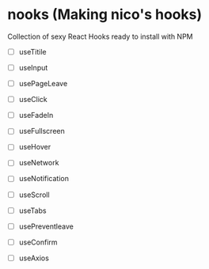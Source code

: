 # nooks (Making nico's hooks)

Collection of sexy React Hooks ready to install with NPM

- [ ] useTitile
- [ ] useInput
- [ ] usePageLeave
- [ ] useClick
- [ ] useFadeIn
- [ ] useFullscreen
- [ ] useHover
- [ ] useNetwork
- [ ] useNotification
- [ ] useScroll
- [ ] useTabs
- [ ] usePreventleave
- [ ] useConfirm
- [ ] useAxios


